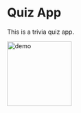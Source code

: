 # Quiz App

This is a trivia quiz app.

<img scr="https://github.com/akshaykrishh/quiz-ios/blob/master/Documentation/quiz_demo.gif" alt ="demo" width = "150" />
